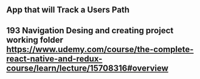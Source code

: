 ## App that will Track a Users Path

## 193 Navigation Desing and creating project working folder https://www.udemy.com/course/the-complete-react-native-and-redux-course/learn/lecture/15708316#overview
